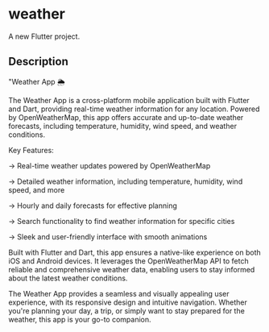 # weather

A new Flutter project.

## Description

"Weather App 🌦️

The Weather App is a cross-platform mobile application built with Flutter and Dart, providing real-time weather information for any location. Powered by OpenWeatherMap, this app offers accurate and up-to-date weather forecasts, including temperature, humidity, wind speed, and weather conditions.

Key Features:

-> Real-time weather updates powered by OpenWeatherMap

-> Detailed weather information, including temperature, humidity, wind speed, and more

-> Hourly and daily forecasts for effective planning

-> Search functionality to find weather information for specific cities

-> Sleek and user-friendly interface with smooth animations

Built with Flutter and Dart, this app ensures a native-like experience on both iOS and Android devices. It leverages the OpenWeatherMap API to fetch reliable and comprehensive weather data, enabling users to stay informed about the latest weather conditions.

The Weather App provides a seamless and visually appealing user experience, with its responsive design and intuitive navigation. Whether you're planning your day, a trip, or simply want to stay prepared for the weather, this app is your go-to companion.
